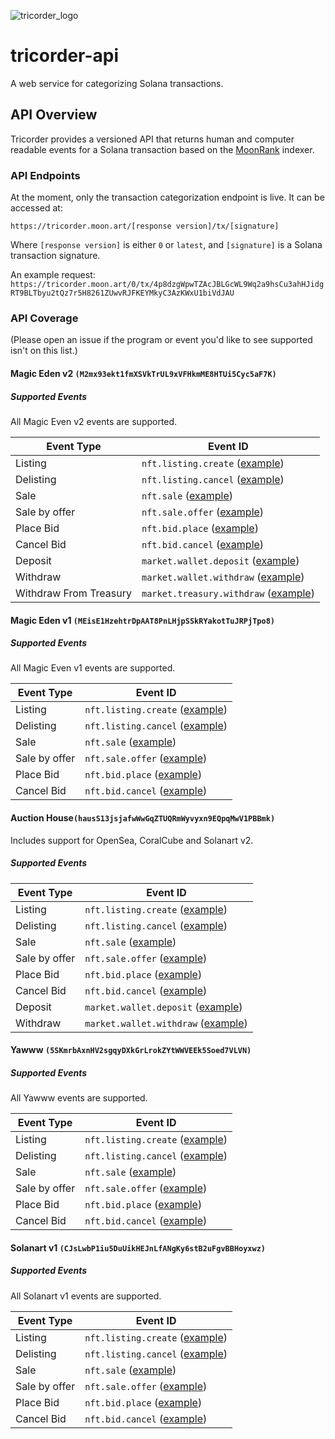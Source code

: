 ![tricorder_logo](https://user-images.githubusercontent.com/91814443/185467170-b718d518-21f6-4659-923a-7e11e62434c2.png)

# tricorder-api

A web service for categorizing Solana transactions.

## API Overview

Tricorder provides a versioned API that returns human and computer readable events for a Solana transaction based on the [MoonRank](https://moonrank.app/) indexer.

### API Endpoints

At the moment, only the transaction categorization endpoint is live. It can be accessed at:

`https://tricorder.moon.art/[response version]/tx/[signature]`

Where `[response version]` is either `0` or `latest`, and `[signature]` is a Solana transaction signature.

An example request:
 `https://tricorder.moon.art/0/tx/4p8dzgWpwTZAcJBLGcWL9Wq2a9hsCu3ahHJidgRT9BLTbyu2tQz7r5H8261ZUwvRJFKEYMkyC3AzKWxU1biVdJAU`

### API Coverage

(Please open an issue if the program or event you'd like to see supported isn't on this list.)

#### Magic Eden v2 `(M2mx93ekt1fmXSVkTrUL9xVFHkmME8HTUi5Cyc5aF7K)`

##### Supported Events

All Magic Even v2 events are supported. 

| Event Type | Event ID |
|--|--|
| Listing | `nft.listing.create` ([example](https://tricorder.moon.art/latest/tx/3Eg82bcpVFRu1HPqkNT5phciPknoEcyC9mnnws7dSWnrpxuYvm9Go6u1q6jrLL2yH76QZRztRpHFjajsG6WCnZ9V))|
| Delisting | `nft.listing.cancel` ([example](https://tricorder.moon.art/latest/tx/55DKkW41WdMtjFMGsyfN1Lv4o1ZyCwASy87mwT62PsxFqbSZum3f3caYkVXwgXzBQGsftJw2eoPJyJqHD5HczKQo))|
| Sale | `nft.sale` ([example](https://tricorder.moon.art/latest/tx/4p8dzgWpwTZAcJBLGcWL9Wq2a9hsCu3ahHJidgRT9BLTbyu2tQz7r5H8261ZUwvRJFKEYMkyC3AzKWxU1biVdJAU))|
| Sale by offer | `nft.sale.offer` ([example](https://tricorder.moon.art/latest/tx/27QXb5eFojKtJ64rzY6exjH9235Rbr5xr39FsQgqeJGaecgoNLk1nRpZNK8iUhBsu85H8UWEdtYfSLHWZ687d1Fu))|
| Place Bid | `nft.bid.place` ([example](https://tricorder.moon.art/latest/tx/gQ1Jh2XhEqqRH76Cm6FVxEoEnWdyWPwCiYNGBohp4AYnzhuhZZSPg3n6naQDcBCzuQTaxM6qBqmw7PftqWiLkbg))|
| Cancel Bid | `nft.bid.cancel` ([example](https://tricorder.moon.art/latest/tx/5FCwf3zHFP6DQ9YHrzDdGu7ufzfX3gAwVXyxLSoazyh71XLWWBhTdTYtjdREqv1eTXWBrJo1GYKhK18tiscw941Q))|
| Deposit | `market.wallet.deposit` ([example](https://tricorder.moon.art/latest/tx/4U5Z2nSTayMdWZcnsu3dr3rDX7uwKjGYxmDFQZAq9DkB26P4p6prz8p9u1V6Dt5GwfcqnhYiUzCgu8JBRH7fMGWa))|
| Withdraw | `market.wallet.withdraw` ([example](https://tricorder.moon.art/latest/tx/2enVjNUrNZ6PymB5dKZbZVVX82KoUSsR75jK8kewRt6Ka6DdjdUFJbpoHuZhA2mbBwupWwDvMZPYwKMeVSMhcU7o))|
| Withdraw From Treasury | `market.treasury.withdraw` ([example](https://tricorder.moon.art/latest/tx/2wXe2ihoiZz6ARuKEGZzq1Mn1fF22Tk5umGohXNvVZy4ay6KXvEfTD2bt1Ck4nardJwwjyuzbJjUnqByFpCUddJg))|

#### Magic Eden v1 `(MEisE1HzehtrDpAAT8PnLHjpSSkRYakotTuJRPjTpo8)`

##### Supported Events

All Magic Even v1 events are supported. 

| Event Type | Event ID |
|--|--|
| Listing | `nft.listing.create` ([example](https://tricorder.moon.art/latest/tx/4t9oy6ty7qZN9D5NtGrrDu6q5EjWjBD85iZvkEKCziWAc5u1g5y5BEvcnZGTHbgbB4GxZiqT7yPj48WrUhec919g))|
| Delisting | `nft.listing.cancel` ([example](https://tricorder.moon.art/latest/tx/3nH3h9jNhgpjEE3ZwoCzvcbEBa5Rq4jWZgd9t3vRSM6NnZFfUnXojjhAXCf1RocKbwKoEuW5EJxuHSdVVHWStijX))|
| Sale | `nft.sale` ([example](https://tricorder.moon.art/latest/tx/5hWGRmMAGYbMKzf3ozL3JEnaKwko7G1p1DxJ6SvdZyk1t1Cmqq3wSGcTi9oAu11nk5rP3eSAGWNHDVQQJfdDTTTq))|
| Sale by offer | `nft.sale.offer` ([example](https://tricorder.moon.art/latest/tx/5sZa2R9piR5PVKS1qEAnQzU9WU6aKPU86ZTbvUQXvQySigvF9iYw5JQ1VdEpA53PHC5zrUjNvC4EvpZL4mJLxmNn))|
| Place Bid | `nft.bid.place` ([example](https://tricorder.moon.art/latest/tx/27NaKFUjfTECk58ddHWAvoz2fmcWB7V6DeGR7ApY7igKkTBDpsvDQDq9a3ogcQrMxb58yqVbTeHiDno8qz6C8k4j))|
| Cancel Bid | `nft.bid.cancel` ([example](https://tricorder.moon.art/latest/tx/3pdiy55CGKGmeYnrrGhmvBXe8oDnjjBgEAeLHn7TzEX3C6KFFT4oZAfyVjjMyK3MYWmZWY35Y84FwU19AubL6xaQ))|


#### Auction House`(hausS13jsjafwWwGqZTUQRmWyvyxn9EQpqMwV1PBBmk)`

Includes support for OpenSea, CoralCube and Solanart v2.

##### Supported Events

| Event Type | Event ID |
|--|--|
| Listing | `nft.listing.create` ([example](https://tricorder.moon.art/latest/tx/38815K1Ewjn66XnQhZ84jqEzvmevDwC2gYnE2zpLCXLynZeAfoZFsFAzBPiMje1vZhWhxSr8XkuJWcb9DPRcc4VN))|
| Delisting | `nft.listing.cancel` ([example](https://tricorder.moon.art/latest/tx/5bwrQwU35H3uri6mQdu3i9JT1hU94oyrmGxw5UQWcmd9aZu93qyqvcA5gmL6VaD9fDuX65soaVD4dUqDFzVKGMm1))|
| Sale | `nft.sale` ([example](https://tricorder.moon.art/latest/tx/s3fRmDFz2TP5fnv4BQCujD57c7TgsBvby8DLLEJ8ffXcThwyZVX6bYrUNPm9w3VQbWnPBPZSL4L2oXj5yqwzy9C))|
| Sale by offer | `nft.sale.offer` ([example](https://tricorder.moon.art/latest/tx/27QXb5eFojKtJ64rzY6exjH9235Rbr5xr39FsQgqeJGaecgoNLk1nRpZNK8iUhBsu85H8UWEdtYfSLHWZ687d1Fu))|
| Place Bid | `nft.bid.place` ([example](https://tricorder.moon.art/latest/tx/2DW1Rm5XhnwbuDVxzFhcdS9JMA3iQuVdHKubJQRTWmo7vB6CrnzC9MiT5kPQpw9YqXcyychkjd7mPvtfGi9wb1Gj))|
| Cancel Bid | `nft.bid.cancel` ([example](https://tricorder.moon.art/latest/tx/4XJYD9WcyNasUrQCeUCKCfx4rSGUpbmpwCmodTvBtqHhtV3zd4phjo4AdzP312STdcr1RchsFt2zoyXa1LA6qxEi))|
| Deposit | `market.wallet.deposit` ([example](https://tricorder.moon.art/latest/tx/4U5Z2nSTayMdWZcnsu3dr3rDX7uwKjGYxmDFQZAq9DkB26P4p6prz8p9u1V6Dt5GwfcqnhYiUzCgu8JBRH7fMGWa))|
| Withdraw | `market.wallet.withdraw` ([example](https://tricorder.moon.art/latest/tx/2enVjNUrNZ6PymB5dKZbZVVX82KoUSsR75jK8kewRt6Ka6DdjdUFJbpoHuZhA2mbBwupWwDvMZPYwKMeVSMhcU7o))|


#### Yawww `(5SKmrbAxnHV2sgqyDXkGrLrokZYtWWVEEk5Soed7VLVN)`

##### Supported Events

All Yawww events are supported.

| Event Type | Event ID |
|--|--|
| Listing | `nft.listing.create` ([example](https://tricorder.moon.art/latest/tx/ttmMedGgHy9yZEeBJPkTdGg2SvCT4WYEDTo56mh5apnrZ1epjSjFpWFPphbkKUhKAyvCgUaSfgkTHKf9CcDz7bv))|
| Delisting | `nft.listing.cancel` ([example](https://tricorder.moon.art/latest/tx/5bR7R2JiRU8jZc1Xv7ajkJ25dvs5QV11szzvtkfQJoW6eYkdLw3cB2ABgiyRZqFwfAmyeBcf2adxnnUUW8vSajgj))|
| Sale | `nft.sale` ([example](https://tricorder.moon.art/latest/tx/5aoZMjzBaiRu1L1nDWBVPME68FktnFgfdeXoEHTytDzkiK85J8PWArzY8AReovJAQGK24agqSBbdz9ZtxnCWX1uc))|
| Sale by offer | `nft.sale.offer` ([example](https://tricorder.moon.art/latest/tx/4r7mbGHAxXmVTbtfvSqZpUN4K32CTS46P7RjVDi1MEasTu1xPkoWG74AtwdLoKF9DScuFYjZ5BymgcThQPxPQ4QH))|
| Place Bid | `nft.bid.place` ([example](https://tricorder.moon.art/latest/tx/35bB8y3Qw6qaaaRDw1M5LM7yG1SYTvr776oYy6WFzLdTDawWZiR5R8u7cCYe7ur5rgayGBmbpbC5tHBQYkAc4z7U))|
| Cancel Bid | `nft.bid.cancel` ([example](https://tricorder.moon.art/latest/tx/3P8SWL9vtfLRp9Yy7xY5W3jqJ8bCYyBCUZpJFHJNuFMDEjYUYrfs1epbYYYdpFtfY6nsLT38fKxDELuDhysLRrTQ))|

#### Solanart v1 `(CJsLwbP1iu5DuUikHEJnLfANgKy6stB2uFgvBBHoyxwz)`

##### Supported Events

All Solanart v1 events are supported.

| Event Type | Event ID |
|--|--|
| Listing | `nft.listing.create` ([example](https://tricorder.moon.art/latest/tx/5ugJyUu8shDVb66haLaLQBjqhHtQgTnpyAFxrE8r52WJvKsBk976xgyrx4VCunCaBpJDRED4heDpJGnFKVXwnvo1))|
| Delisting | `nft.listing.cancel` ([example](https://tricorder.moon.art/latest/tx/5wK232TBf7oiJ7Y9qqAmqnGa3jdzqMjVpMdqKdorLn56e7Ss2p6USszk2EYaQjULGKz6pFrBKMtF9E9BT9vBtGPv))|
| Sale | `nft.sale` ([example](https://tricorder.moon.art/latest/tx/5R3kJu7YJp8UFcqKjDowEmYifxZEwaWeriNPve598mPoLmmhbdA8KpGZXMNmpmyLbvjmRJFYGX1THCvDvokKUpYr))|
| Sale by offer | `nft.sale.offer` ([example](https://tricorder.moon.art/latest/tx/4XPpL39eWaxwtcZLt7aCMt4iYHEPXBVFF3dzS4GhZKZyTVpDYTfA8KueinHWbVnSuqtnM5U1EJd2RFCpqVvJvzRW))|
| Place Bid | `nft.bid.place` ([example](https://tricorder.moon.art/latest/tx/2mjNVYmzVJY5BiyvC18w5HdR5eAU3hzZ7dC5pVAUiDkYHQjEJKmmW5jGCFBMXp6XnVuYkDSV7HTbvTtFRJv4ryTJ))|
| Cancel Bid | `nft.bid.cancel` ([example](https://tricorder.moon.art/latest/tx/YWiNYW1E3K467ZHNyZv4yzeeJ3SJSc1295gU1hcwZtS2B7nQk8BoG526kwrYG2SQ8pt2FgGdcq8oPMnQ7Y2o5NW))|
